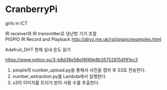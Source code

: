 # CranberryPi
girls in ICT

IR receiver와 IR transmitter로 냉난방 기기 조절<br>
PIGPIO IR Record and Playback http://abyz.me.uk/rpi/pigpio/examples.html<br>

Adafruit_DHT 현재 실내 온도 읽기<br>

https://www.notion.so/3-b8d38e58e18f49e8b357528154f91ec3

1. people의 number_upload.py을 통해서 사진을 캡처 후 S3로 전송한다.
2. number_extraction.py를 Lambda에서 실행한다.
3. s3의 이미지를 트리거 받아 사람 수를 추출한다.
